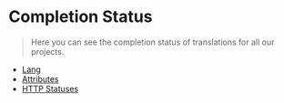# Completion Status

> Here you can see the completion status of translations for all our projects.

<tldr>

- [Lang](statuses-lang.md)
- [Attributes](statuses-attributes.md)
- [HTTP Statuses](statuses-http-statuses.md)

</tldr>
